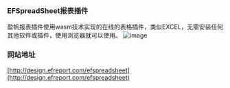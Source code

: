 ### EFSpreadSheet报表插件

盈帆报表插件使用wasm技术实现的在线的表格插件，类似EXCEL，无需安装任何其他软件或插件，使用浏览器就可以使用。
![image](https://github.com/efreport/EFSpreadSheet/assets/166461785/36df7f1a-6170-43b1-b867-2530ed168207)

### 网站地址
[http://design.efreport.com/efspreadsheet](http://design.efreport.com/efspreadsheet)
